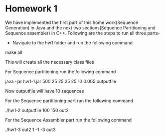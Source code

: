 # Homework 1
We have implemented the first part of this home work(Sequence Generation) in Java and the next two sections(Sequence Partitioning and Sequence assembler) in C++. Following are the steps to run all three parts-  

- Navigate to the hw1 folder and run the following command  

make all  

This will create all the necessary class files   

For Sequence partitioning run the following command  

java -jar hw1-1.jar 500 25 25 25 25 10 0.005 outputfile  

Now outputfile will have 10 sequences  

For the Sequence partitioning part run the following command   

./hw1-2 outputfile 100 150 out2  

For the Sequence Assembler part run the following command    

./hw1-3 out2 1 -1 -3 out3  

